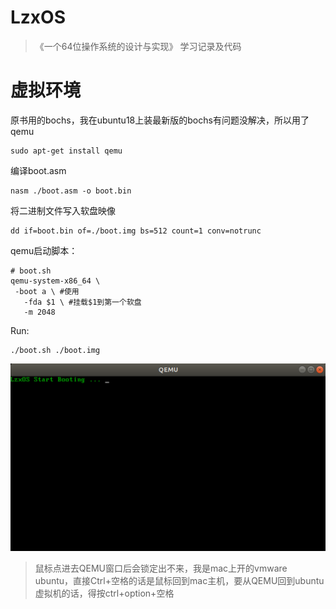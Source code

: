 # LzxOS
> 《一个64位操作系统的设计与实现》 学习记录及代码

# 虚拟环境

原书用的bochs，我在ubuntu18上装最新版的bochs有问题没解决，所以用了qemu

```
sudo apt-get install qemu
```

编译boot.asm

```
nasm ./boot.asm -o boot.bin
```

将二进制文件写入软盘映像

```
dd if=boot.bin of=./boot.img bs=512 count=1 conv=notrunc
```

qemu启动脚本：

```shell
# boot.sh
qemu-system-x86_64 \
 -boot a \ #使用
   -fda $1 \ #挂载$1到第一个软盘
   -m 2048 
```

Run:

```
./boot.sh ./boot.img
```

<img src="README.assets/image-20200814002712828.png" style="zoom:50%;" />

> 鼠标点进去QEMU窗口后会锁定出不来，我是mac上开的vmware ubuntu，直接Ctrl+空格的话是鼠标回到mac主机，要从QEMU回到ubuntu虚拟机的话，得按ctrl+option+空格

